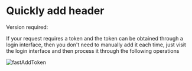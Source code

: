 # Quickly add header

Version required: <Badge text="2.0.0"/>

If your request requires a token and the token can be obtained through a login interface, then you don't need to manually add it each time, just visit the login interface and then process it through the following operations

![fastAddToken](../../../.vuepress/public/img/fastAddToken_en.gif)
